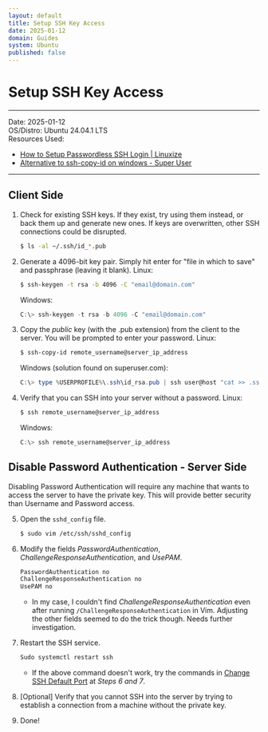 ```yaml
---
layout: default
title: Setup SSH Key Access
date: 2025-01-12
domain: Guides
system: Ubuntu
published: false
---
```


# Setup SSH Key Access

---
 
Date: 2025-01-12  
OS/Distro: Ubuntu 24.04.1 LTS  
Resources Used:  
- [How to Setup Passwordless SSH Login | Linuxize](https://linuxize.com/post/how-to-setup-passwordless-ssh-login/)
- [Alternative to ssh-copy-id on windows - Super User](https://superuser.com/a/1815968)

---

## Client Side

1. Check for existing SSH keys. If they exist, try using them instead, or back them up and generate new ones. If keys are overwritten, other SSH connections could be disrupted.
   
   ```bash
   $ ls -al ~/.ssh/id_*.pub
   ```

2. Generate a 4096-bit key pair. Simply hit enter for "file in which to save" and passphrase (leaving it blank).
   Linux:
   
   ```bash
   $ ssh-keygen -t rsa -b 4096 -C "email@domain.com"
   ```
   
   Windows:
   
   ```powershell
   C:\> ssh-keygen -t rsa -b 4096 -C "email@domain.com"
   ```

3. Copy the _public_ key (with the .pub extension) from the client to the server. You will be prompted to enter your password.
   Linux:
   
   ```bash
   $ ssh-copy-id remote_username@server_ip_address
   ```
   
   Windows (solution found on superuser.com):
   
   ```powershell
   C:\> type %USERPROFILE%\.ssh\id_rsa.pub | ssh user@host "cat >> .ssh/authorized_keys"
   ```

4. Verify that you can SSH into your server without a password.
   Linux:
   
   ```bash
   $ ssh remote_username@server_ip_address
   ```
   
   Windows:
   
   ```powershell
   C:\> ssh remote_username@server_ip_address
   ```

## Disable Password Authentication - Server Side

Disabling Password Authentication will require any machine that wants to access the server to have the private key. This will provide better security than Username and Password access.

5. Open the `sshd_config` file.
   
   ```bash
   $ sudo vim /etc/ssh/sshd_config
   ```

6. Modify the fields _PasswordAuthentication_, _ChallengeResponseAuthentication_, and _UsePAM_.
   
   ```bash
   PasswordAuthentication no
   ChallengeResponseAuthentication no
   UsePAM no
   ```
   
   - In my case, I couldn't find _ChallengeResponseAuthentication_ even after running `/ChallengeResponseAuthentication` in Vim. Adjusting the other fields seemed to do the trick though. Needs further investigation.

7. Restart the SSH service.
   
   ```bash
   Sudo systemctl restart ssh
   ```
   
   - If the above command doesn't work, try the commands in [Change SSH Default Port](/change-ssh-default-port.md) at _Steps 6 and 7_.

8. [Optional] Verify that you cannot SSH into the server by trying to establish a connection from a machine without the private key.
9. Done!
